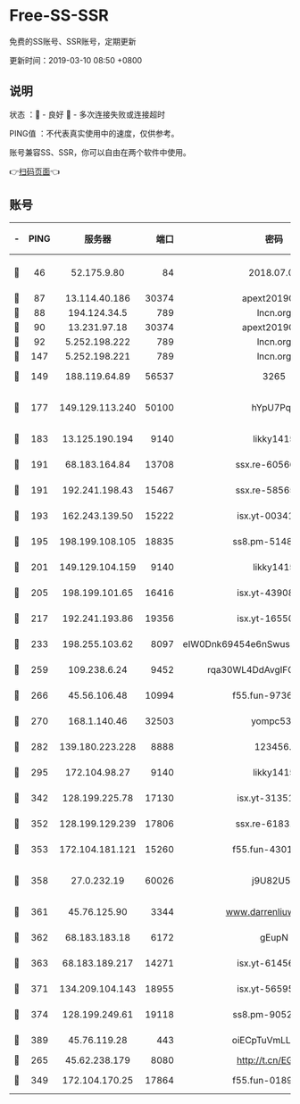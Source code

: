 # Free-SS-SSR

免费的SS账号、SSR账号，定期更新

更新时间：2019-03-10 08:50 +0800

## 说明

状态     ：🙂 - 良好 🙁 - 多次连接失败或连接超时

PING值   ：不代表真实使用中的速度，仅供参考。

账号兼容SS、SSR，你可以自由在两个软件中使用。

👉[扫码页面](https://liesauer.github.io/Free-SS-SSR/)👈

## 账号

|-|PING|服务器|端口|密码|加密方式|区域|
|:----:|:----:|:-----:|-----:|:----:|:----:|:----:|
|🙂|46|52.175.9.80|84|2018.07.07|chacha20-ietf-poly1305|HK|
|🙂|87|13.114.40.186|30374|apext2019006|chacha20|JP|
|🙂|88|194.124.34.5|789|lncn.org|rc4|JP|
|🙂|90|13.231.97.18|30374|apext2019006|chacha20|JP|
|🙂|92|5.252.198.222|789|lncn.org|rc4|JP|
|🙂|147|5.252.198.221|789|lncn.org|rc4|JP|
|🙂|149|188.119.64.89|56537|3265|aes-256-cfb|RU|
|🙂|177|149.129.113.240|50100|hYpU7PqP|chacha20-ietf-poly1305|CN|
|🙂|183|13.125.190.194|9140|likky1415|aes-256-cfb|KR|
|🙂|191|68.183.164.84|13708|ssx.re-60566170|aes-256-cfb|US|
|🙂|191|192.241.198.43|15467|ssx.re-58565948|aes-256-cfb|US|
|🙂|193|162.243.139.50|15222|isx.yt-00341910|aes-256-cfb|US|
|🙂|195|198.199.108.105|18835|ss8.pm-51487912|aes-256-cfb|US|
|🙂|201|149.129.104.159|9140|likky1415|aes-256-cfb|HK|
|🙂|205|198.199.101.65|16416|isx.yt-43908070|aes-256-cfb|US|
|🙂|217|192.241.193.86|19356|isx.yt-16550263|aes-256-cfb|US|
|🙂|233|198.255.103.62|8097|eIW0Dnk69454e6nSwuspv9DmS201tQ0D|aes-256-cfb|US|
|🙂|259|109.238.6.24|9452|rqa30WL4DdAvgIFG6Fs3znzTa|aes-256-cfb|FR|
|🙂|266|45.56.106.48|10994|f55.fun-97361996|aes-256-cfb|US|
|🙂|270|168.1.140.46|32503|yompc535|aes-256-cfb|AU|
|🙂|282|139.180.223.228|8888|123456..|aes-256-cfb|JP|
|🙂|295|172.104.98.27|9140|likky1415|aes-256-cfb|JP|
|🙂|342|128.199.225.78|17130|isx.yt-31351777|aes-256-cfb|SG|
|🙂|352|128.199.129.239|17806|ssx.re-61831672|aes-256-cfb|SG|
|🙂|353|172.104.181.121|15260|f55.fun-43019575|aes-256-cfb|SG|
|🙂|358|27.0.232.19|60026|j9U82U53|xchacha20-ietf-poly1305|HK|
|🙂|361|45.76.125.90|3344|www.darrenliuwei.com|aes-256-cfb|AU|
|🙂|362|68.183.183.18|6172|gEupN|aes-256-cfb|SG|
|🙂|363|68.183.189.217|14271|isx.yt-61456295|aes-256-cfb|SG|
|🙂|371|134.209.104.143|18955|isx.yt-56595383|aes-256-cfb|SG|
|🙂|374|128.199.249.61|19118|ss8.pm-90526305|aes-256-cfb|SG|
|🙂|389|45.76.119.28|443|oiECpTuVmLLxk4Ts|aes-256-cfb|AU|
|🙂|265|45.62.238.179|8080|http://t.cn/EGJIyrl|rc4-md5|CA|
|🙂|349|172.104.170.25|17864|f55.fun-01896161|aes-256-cfb|SG|
